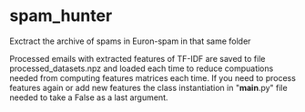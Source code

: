 # spam_hunter
Exctract the archive of spams in Euron-spam in that same folder

Processed emails with extracted features of TF-IDF are saved to file processed_datasets.npz and loaded each time to reduce compuations needed from computing features matrices each time. If you need to process features again or add new features the class instantiation in "__main__.py" file needed to take a False as a last argument. 
